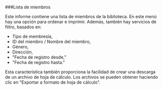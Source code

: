 ###Lista de miembros

Este informe contiene una lista de miembros de la biblioteca. En este menú hay una opción para ordenar e imprimir. Además, también hay servicios de filtro, basados en:
- Tipo de membresía,
- ID del miembro / Nombre del miembro,
- Género,
- Dirección,
- "Fecha de registro desde,"
- "Fecha de registro hasta."

Esta característica también proporciona la facilidad de crear una descarga de un archivo de hoja de cálculo. Los archivos se pueden obtener haciendo clic en "Exportar a formato de hoja de cálculo".